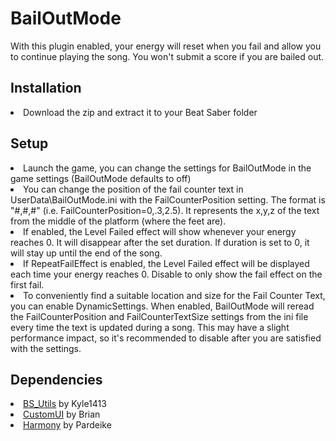 # BailOutMode
<p>With this plugin enabled, your energy will reset when you fail and allow you to continue playing the song. You won't submit a score if you are bailed out.</p>
<h2>Installation</h2>
<u1>
<li>Download the zip and extract it to your Beat Saber folder</li>
</u1>
<h2>Setup</h2>
<u1>
<li>Launch the game, you can change the settings for BailOutMode in the game settings (BailOutMode defaults to off)</li>
<li>You can change the position of the fail counter text in UserData\BailOutMode.ini with the FailCounterPosition setting. The format is "#,#,#" (i.e. FailCounterPosition=0,.3,2.5). It represents the x,y,z of the text from the middle of the platform (where the feet are).</li>
<li>If enabled, the Level Failed effect will show whenever your energy reaches 0. It will disappear after the set duration. If duration is set to 0, it will stay up until the end of the song.</li>
<li>If RepeatFailEffect is enabled, the Level Failed effect will be displayed each time your energy reaches 0. Disable to only show the fail effect on the first fail.</li>
<li>To conveniently find a suitable location and size for the Fail Counter Text, you can enable DynamicSettings. When enabled, BailOutMode will reread the FailCounterPosition and FailCounterTextSize settings from the ini file every time the text is updated during a song. This may have a slight performance impact, so it's recommended to disable after you are satisfied with the settings.</li>
</u1>
<h2>Dependencies</h2>
<u1>
<li><a href="https://www.modsaber.org/mod/bs-utils">BS_Utils</a> by Kyle1413</li>
<li><a href="https://www.modsaber.org/mod/customui/">CustomUI</a> by Brian</li>
<li><a href="https://github.com/pardeike/Harmony">Harmony</a> by Pardeike</li>
</u1>
